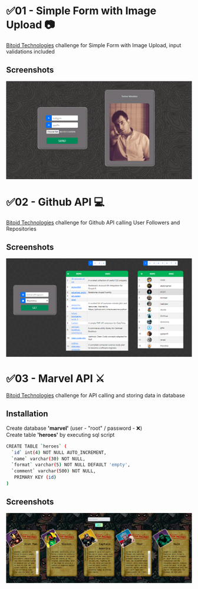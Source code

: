 # ✅01 - Simple Form with Image Upload 📷

[Bitoid Technologies](https://www.bitcamp.ge/) challenge for Simple Form with Image Upload, input validations included

## Screenshots

![App Screenshot](01/img/screenshot.png)

# ✅02 - Github API 💻

[Bitoid Technologies](https://www.bitcamp.ge/) challenge for Github API calling User Followers and Repositories

## Screenshots

![App Screenshot](02/img/screenshot.png)

# ✅03 - Marvel API ⚔

[Bitoid Technologies](https://www.bitcamp.ge/) challenge for API calling and storing
data in database

## Installation

Create database **'marvel'** (user - "root" / password - ❌)  
Create table **'heroes'** by executing sql script

```bash
CREATE TABLE `heroes` (
  `id` int(4) NOT NULL AUTO_INCREMENT,
  `name` varchar(30) NOT NULL,
  `format` varchar(5) NOT NULL DEFAULT 'empty',
  `comment` varchar(500) NOT NULL,
   PRIMARY KEY (id)
)
```

## Screenshots

![App Screenshot](03/vault/screenshot.PNG)
